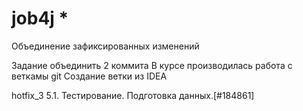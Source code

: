 # job4j  *

Объединение зафиксированных изменений

Задание объединить 2 коммита
В курсе производилась работа с веткамы git
Создание ветки из IDEA

hotfix_3 
 5.1. Тестирование. Подготовка данных.[#184861]